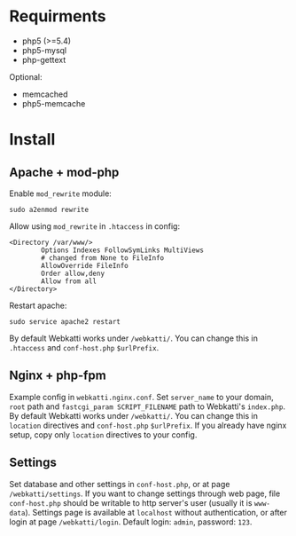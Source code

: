 # Requirments

* php5 (>=5.4)
* php5-mysql
* php-gettext

Optional:

* memcached
* php5-memcache

# Install

## Apache + mod-php

Enable `mod_rewrite` module:

    sudo a2enmod rewrite

Allow using `mod_rewrite` in `.htaccess` in config:

    <Directory /var/www/>
            Options Indexes FollowSymLinks MultiViews
            # changed from None to FileInfo
            AllowOverride FileInfo
            Order allow,deny
            Allow from all
    </Directory>

Restart apache:

    sudo service apache2 restart

By default Webkatti works under `/webkatti/`. You can change this in `.htaccess` and `conf-host.php` `$urlPrefix`.

## Nginx + php-fpm

Example config in `webkatti.nginx.conf`.
Set `server_name` to your domain, `root` path and `fastcgi_param SCRIPT_FILENAME` path to Webkatti's `index.php`.
By default Webkatti works under `/webkatti/`. You can change this in `location` directives and `conf-host.php` `$urlPrefix`.
If you already have nginx setup, copy only `location` directives to your config.

## Settings

Set database and other settings in `conf-host.php`, or at page `/webkatti/settings`.
If you want to change settings through web page, file `conf-host.php` should be writable to http server's user (usually it is `www-data`).
Settings page is available at `localhost` without authentication, or after login at page `/webkatti/login`.
Default login: `admin`, password: `123`.
